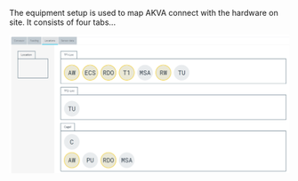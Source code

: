 The equipment setup is used to map AKVA connect with the hardware on site. It consists of four tabs...

![Screenshot](../../img/6.png)